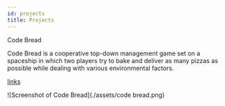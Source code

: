```yaml
---
id: projects
title: Projects
---
```



Code Bread

Code Bread is a cooperative top-down management game set on a spaceship in which two players try to bake and deliver as many pizzas as possible while dealing with various environmental factors.

[links](https://wiki.tum.de/display/gameslab2020/Team+Callstack+Overflow+2)

![Screenshot of Code Bread](./assets/code bread.png)
